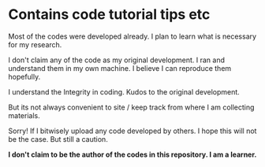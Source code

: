 # Contains code tutorial tips etc

Most of the codes were developed already. I plan to learn what is necessary for my research.

I don't claim any of the code as my original development. I ran and understand them in my own machine. I believe I can reproduce them hopefully.

I understand the Integrity in coding. Kudos to the original development.

But its not always convenient to site / keep track from where I am collecting materials.

Sorry! If I bitwisely upload any code developed by others. I hope this will not be the case. But still a caution.

**I don't claim to be the author of the codes in this repository. I am a learner.**
